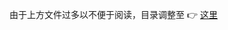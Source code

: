 由于上方文件过多以不便于阅读，目录调整至 👉 [这里](https://github.com/iamWangJunjie/CPA-Learning/blob/master/%E8%B4%A2%E5%8A%A1%E6%88%90%E6%9C%AC%E7%AE%A1%E7%90%86.md#%E7%AC%AC%E4%BA%94%E7%AF%87-%E6%88%90%E6%9C%AC%E8%AE%A1%E7%AE%97)

